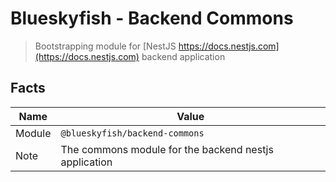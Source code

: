 
# Blueskyfish - Backend Commons

> Bootstrapping module for [NestJS https://docs.nestjs.com](https://docs.nestjs.com) backend application

## Facts

| Name   | Value                                                 |
|--------|-------------------------------------------------------|
| Module | `@blueskyfish/backend-commons`                        |
| Note   | The commons module for the backend nestjs application |
